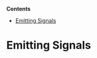 <!-- START doctoc generated TOC please keep comment here to allow auto update -->
<!-- DON'T EDIT THIS SECTION, INSTEAD RE-RUN doctoc TO UPDATE -->
**Contents**

- [Emitting Signals](#emitting-signals)

<!-- END doctoc generated TOC please keep comment here to allow auto update -->

# Emitting Signals
